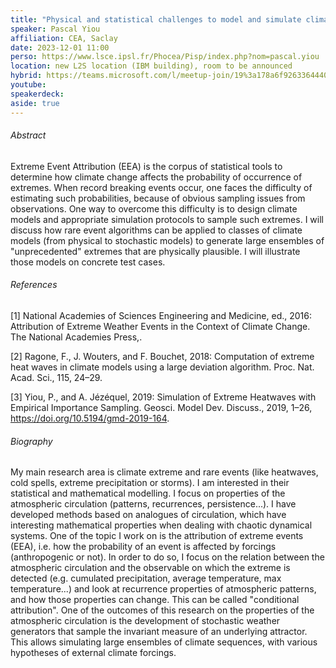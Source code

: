 ```yaml
---
title: "Physical and statistical challenges to model and simulate climate extremes"
speaker: Pascal Yiou
affiliation: CEA, Saclay
date: 2023-12-01 11:00
perso: https://www.lsce.ipsl.fr/Phocea/Pisp/index.php?nom=pascal.yiou
location: new L2S location (IBM building), room to be announced
hybrid: https://teams.microsoft.com/l/meetup-join/19%3a178a6f926336444088eb120e42476f36%40thread.tacv2/1696602526924?context=%7b%22Tid%22%3a%2261f3e3b8-9b52-433a-a4eb-c67334ce54d5%22%2c%22Oid%22%3a%224d6c63a8-7eae-4099-804e-68bcb968bec0%22%7d
youtube: 
speakerdeck: 
aside: true
---
```


###### Abstract
Extreme Event Attribution (EEA) is the corpus of statistical tools to determine how climate change affects the probability of occurrence of extremes.
When record breaking events occur, one faces the difficulty of estimating such probabilities, because of obvious sampling issues from observations.
One way to overcome this difficulty is to design climate models and appropriate simulation protocols to sample such extremes.
I will discuss how rare event algorithms can be applied to classes of climate models (from physical to stochastic models) to generate large ensembles of "unprecedented" extremes that are physically plausible.
I will illustrate those models on concrete test cases.

###### References

[1] National Academies of Sciences Engineering and Medicine, ed., 2016: Attribution of Extreme Weather Events in the Context of Climate Change. The National Academies Press,.

[2] Ragone, F., J. Wouters, and F. Bouchet, 2018: Computation of extreme heat waves in climate models using a large deviation algorithm. Proc. Nat. Acad. Sci., 115, 24–29.

[3] Yiou, P., and A. Jézéquel, 2019: Simulation of Extreme Heatwaves with Empirical Importance Sampling. Geosci. Model Dev. Discuss., 2019, 1–26, https://doi.org/10.5194/gmd-2019-164.

###### Biography

My main research area is climate extreme and rare events (like heatwaves, cold spells, extreme precipitation or storms).
I am interested in their statistical and mathematical modelling. I focus on properties of the atmospheric circulation (patterns, recurrences, persistence...).
I have developed methods based on analogues of circulation, which have interesting mathematical properties when dealing with chaotic dynamical systems.
One of the topic I work on is the attribution of extreme events (EEA), i.e. how the probability of an event is affected by forcings (anthropogenic or not).
In order to do so, I focus on the relation between the atmospheric circulation and the observable on which the extreme is detected
(e.g. cumulated precipitation, average temperature, max temperature...) and look at recurrence properties of atmospheric patterns, and how those properties can change.
This can be called "conditional attribution".
One of the outcomes of this research on the properties of the atmospheric circulation is the development of stochastic weather generators that sample the invariant measure of an underlying attractor.
This allows simulating large ensembles of climate sequences, with various hypotheses of external climate forcings.
